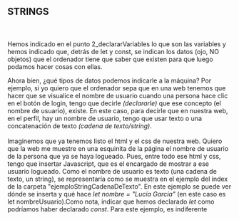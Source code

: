 <h2>STRINGS</h2>
<br>
<br>
Hemos indicado en el punto 2_declararVariables lo que son las variables y hemos indicado que, detrás de let y const, se indican los datos (ojo, NO objetos) que el ordenador tiene que saber que existen para que luego podamos hacer cosas con ellas. 

Ahora bien, ¿qué tipos de datos podemos indicarle a la máquina? Por ejemplo, si yo quiero que el ordenador sepa que en una web tenemos que hacer que se visualice el nombre de usuario cuando una persona hace clic en el botón de login, tengo que decirle <i>(declararle)</i> que ese concepto (el nombre de usuario), existe. En este caso, para decirle que en nuestra web, en el perfil, hay un nombre de usuario, tengo que usar texto o una concatenación de texto <i>(cadena de texto/string)</i>.
<br>
<br>
Imaginemos que ya tenemos listo el html y el css de nuestra web. Quiero que la web me muestre en una esquinita de la página el nombre de usuario de la persona que ya se haya logueado. Pues, entre todo ese html y css, tengo que insertar Javascript, que es el encargado de mostrar a ese usuario logueado. Como el nombre de usuario es texto (una cadena de texto, un string), se representaría como se muestra en el ejemplo del index de la carpeta "ejemploStringCadenaDeTexto". En este ejemplo se puede ver dónde se inserta y qué hace <i>let nombre = "Lucía García"</i> (en este caso es let nombreUsuario).Como nota, indicar que hemos declarado <i>let</i> como podríamos haber declarado <i>const</i>. Para este ejemplo, es indiferente 


